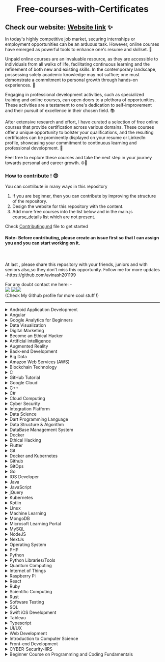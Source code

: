 <h1 align="center"> Free-courses-with-Certificates</h1>

## Check our website: [Website link](https://free-courses-with-certificates.netlify.app/) ✨

In today's highly competitive job market, securing internships or employment opportunities can be an arduous task. However, online courses have emerged as powerful tools to enhance one's resume and skillset. 🌟

Unpaid online courses are an invaluable resource, as they are accessible to individuals from all walks of life, facilitating continuous learning and the refinement of both new and existing skills. In the contemporary landscape, possessing solely academic knowledge may not suffice; one must demonstrate a commitment to personal growth through hands-on experiences. 🚀

Engaging in professional development activities, such as specialized training and online courses, can open doors to a plethora of opportunities. These activities are a testament to one's dedication to self-improvement and their pursuit of excellence in their chosen field. 📚

After extensive research and effort, I have curated a selection of free online courses that provide certification across various domains. These courses offer a unique opportunity to bolster your qualifications, and the resulting certificates can be prominently displayed on your resume or LinkedIn profile, showcasing your commitment to continuous learning and professional development. 📜

Feel free to explore these courses and take the next step in your journey towards personal and career growth. 🌐💼
### How to contribute ! 😎<br>

You can contribute in many ways in this repository

1. If you are beginner, then you can contribute by improving the structure of the repository. <br>
2. Design the website for this repository with the content. <br>
3. Add more free courses into the list below and in the main.js course_details list which are not present. <br>

Check [Contributing.md](https://github.com/avinash201199/Free-courses-with-Certificates/blob/main/CONTRIBUTING.md) file to get started

#### Note- Before contributing, please create an issue first so that I can assign you and you can start working on it.

<br>
<br>
At last , please share this repository with your friends, juniors and with seniors also,so they don't miss this opportunity. Follow me for more updates -https://github.com/avinash201199
<br>

For any doubt contact me here: - <br>
[<img src="https://img.icons8.com/color/50/000000/instagram-new--v2.png"/>](https://www.instagram.com/lets__code/) [<img src="https://img.icons8.com/color/48/000000/github--v3.png"/>](https://github.com/avinash201199)[<img src="https://img.icons8.com/color/48/000000/linkedin.png"/>](https://www.linkedin.com/in/avinash-singh-071b79175/)
<br>(Check My Github profile for more cool stuff !)<br>

<hr>

<details>
<summary>Android Application Development</summary>
<br>
Great Learning - Android Application Development<br>
Website-https://www.greatlearning.in/academy/learn-for-free/courses/android-application-development<br>
<br>
Udemy- Become an Android Developer from Scratch<br>
Website- https://www.udemy.com/course/become-an-android-developer-from-scratch/ <br>
<br>
Udemy- Android in 90 Minutes<br>
Website- https://www.udemy.com/course/android-in-90-minutes/ <br>
<br>
Educba-Free Android App Development Course With Certification <br>
Website- https://www.educba.com/software-development/courses/free-android-app-development-course/ <br>
<br>
Fundação Bradesco- Developing Mobile Applications with Android Studio <br>
Website- https://www.ev.org.br/cursos/desenvolvendo-aplicacoes-mobile-com-android-studio <br>
<br>
</details>

<details>
<summary>Angular</summary>
<br>
Sololearn - Angular + NestJS<br>
Website-https://www.sololearn.com/learning/1092<br>
<br>
 
<br>
Udemy - Angular for Beginners Course<br>
Website-https://www.udemy.com/course/angular-for-beginners-course/<br>
<br>

<br>
Great Learning - Angular7 for beginners<br>
Website-https://www.mygreatlearning.com/academy/learn-for-free/courses/angular7-for-beginners<br>
<br>
 
<br>
Great Learning - AWS for beginners<br>
Website-https://www.edureka.co/free-course/learn-aws-basics-online<br>
<br>
</details>

</details>
<details>
 <summary>Google Analytics for Beginners</summary> 
 <br>
 Google - Google Analytics for Beginners
 Website - https://analytics.google.com/analytics/academy/course/6
 Description - Google Analytics for Beginners shows new users how to create an account, implement tracking code, and set up data filters.
</details>
<details>
<summary> Data Visualization</summary>
<br>
Coursera - Data Visualization using Tableau <br>
Website-https://www.mygreatlearning.com/academy/learn-for-free/courses/data-visualization-using-tableau?career_path_id=2<br>
<br>
Kaggle - Data Visualization<br>
Website - https://www.kaggle.com/learn/data-visualization<br>
<br>
<br>
Microsoft Power BI Para Data Science 2.0<br>
Website - https://www.datascienceacademy.com.br/course/microsoft-power-bi-para-data-science<br>
<br>
Data Visualization with D3<br>
Website - https://www.freecodecamp.org/learn/data-visualization/<br>
<br>
</details>
<details>
<summary> Digital Marketing</summary>
<br>The Fundamentals of Digital Marketing<br>
Website-https://learndigital.withgoogle.com/digitalgarage/course/digital-marketing<br>
<br>
Master the basics of digital marketing with our free course accredited by Interactive Advertising Bureau Europe and The Open University. There are 26 modules to explore, all created by Google trainers, packed full of practical exercises and real-world examples to help you turn knowledge into action.
<br>
<br>
Great Learning Academy- Introduction to Digital Marketing<br>
Website-https://www.mygreatlearning.com/academy/learn-for-free/courses/introduction-to-digital-marketing<br>
<br>
<br>
 Hubspot Academy - Get certified in Digital Marketing<br>
 Website- https://academy.hubspot.com/courses/digital-marketing <br>
 <br>
 <br>
 Great Learning Academy - How to start Blogging?<br>
 Website- https://www.mygreatlearning.com/academy/learn-for-free/courses/how-to-start-blogging <br>
 <br>
</details>
<details>
<summary> Become an Ethical Hacker</summary>
<br>
Great Learning- Become an Ethical Hacker <br>
Website-https://www.mygreatlearning.com/academy/learn-for-free/courses/become-an-ethical-hacker<br>
<br>
</details>

<details>
<summary>Artificial intelligence</summary>
<br>
GREAT LEARNING ACADEMY- Introduction to Deep Learning<br>
Website-https://www.greatlearning.in/academy/learn-for-free/courses/introduction-to-deep-learning<br>
<br>
GREAT LEARNING ACADEMY- Computer Vision Essentials<br>
Website- https://www.greatlearning.in/academy/learn-for-free/courses/computer-vision-essentials<br>
<br>
GREAT LEARNING ACADEMY- Introduction to Tensorflow and Keras<br>
Website- https://www.greatlearning.in/academy/learn-for-free/courses/introduction-to-tensorflow-and-keras<br>
<br>
GREAT LEARNING ACADEMY- How to Build your own Chatbot using Python?<br>
Website- https://www.greatlearning.in/academy/learn-for-free/courses/how-to-build-your-own-chatbot-using-python<br>
<br>
GREAT LEARNING ACADEMY- OpenCV Tutorial<br>
Website- https://www.greatlearning.in/academy/learn-for-free/courses/face-detection-with-opencv-in-python<br>
<br>
GREAT LEARNING ACADEMY- TensorFlow Python<br>
Website- https://www.greatlearning.in/academy/learn-for-free/courses/tensorflow-python<br>
 <br>
Future Learn-Digital Skills: Artificial Intelligence<br>
 Website- https://www.futurelearn.com/courses/artificial-intelligence<br>
 <br>
UDEMY: Introduction to Artificial Intelligence in Software Testing<br>
 Website- https://www.udemy.com/course/introduction-to-artificial-intelligence-in-software-testing<br>
 <br>
Python Core<br>
Website-https://www.sololearn.com/learning/1073 <br>

<br>
</details>

<details>
<summary>Augmented Reality</summary>
<br>
Coursera - Introduction to Augmented Reality and ARCore<br>
Website-https://www.coursera.org/learn/ar<br>
<br>
</details>

<details>
<summary>Back-end Development</summary>
<br>
FreeCodeCamp - Back End Development and APIs<br>
Website-https://www.freecodecamp.org/learn/back-end-development-and-apis<br>
<br>
Udacity - Intro to Backend<br>
Website-https://www.udacity.com/course/intro-to-backend--ud171
<br>
</details>

<details>
<summary>Big Data</summary>
<br>
GREAT LEARNING ACADEMY- Introduction to Big Data and Hadoop<br>
Website- https://www.greatlearning.in/academy/learn-for-free/courses/introduction-to-big-data-and-hadoop<br>
<br>
GREAT LEARNING ACADEMY- Introduction to Apache Hive<br>
Website- https://www.greatlearning.in/academy/learn-for-free/courses/introduction-to-apache-hive<br>
<br>
GREAT LEARNING ACADEMY- Spark Basics<br>
Website- https://www.greatlearning.in/academy/learn-for-free/courses/spark-basics<br>
<br>
 FUTURE LEARN- Big Data Analytics: Opportunities, Challenges, and the Future<br>
 Website-https://www.futurelearn.com/courses/applied-big-data-analytics
<br>
<br>
UDEMY: Essential Non Technical Skills of Effective Data Scientists<br>
 Website- https://www.udemy.com/share/104fI23@HXPESfaal6TkxBGwZVO4s8bsVUcn2pCEvhFwpop5i0kIQeGdP4BlxQn6kiJdDGm_6w==/<br>
 <br>
</details>

<details>
<summary>Amazon Web Services (AWS)</summary>
<br>
Official Website<br>
Website-https://explore.skillbuilder.aws/learn<br>
<br>
Great Learning-AWS for Beginners<br>
Website : https://www.mygreatlearning.com/academy/learn-for-free/courses/aws-for-beginners1
</details>

<details>
<summary>Blockchain Technology</summary>
<br>
COURSERA - Blockchain Basics<br>
Website : https://www.coursera.org/learn/blockchain-basics?ranMID=40328&ranEAID=JVFxdTr9V80&ranSiteID=JVFxdTr9V80-DVWDPTM3td0_wUL_LQyS5Q&siteID=JVFxdTr9V80-DVWDPTM3td0_wUL_LQyS5Q&utm_content=10&utm_medium=partners&utm_source=linkshare&utm_campaign=JVFxdTr9V80<br>
<br>
COGNITIVE CLASS - Blockchain Essentials<br>
Website : https://cognitiveclass.ai/courses/blockchain-course<br>
<br>
GREAT LEARNING ACADEMY - Blockchain Basics<br>
Website : https://www.greatlearning.in/academy/learn-for-free/courses/blockchain-basics<br>
<br>
DIGITALDEFYND - This page contains 10 best Blockchain free certification courses<br>
Website : https://digitaldefynd.com/best-blockchain-courses-training-and-certifications-online/#1_Blockchain_Certification_by_INSEAD_Courser<br>
<br>
UDEMY - Free Blockchain Courses and Tutorials<br>
Website : https://www.udemy.com/topic/blockchain/free/<br>
CryptoZombies - Build DApps By Building Simple Games<br>
Website : https://cryptozombies.io/ <br>
 <br>
LEARNWEB3.IO - Become a Web3 Developer <br>
Website : https://learnweb3.io/dashboard <br>
<br>
Bitdegree - Learn Solidity with Space Doggo <br>
Website : https://www.bitdegree.org/course/learn-solidity-space-doggos <br>
<br>
Cadena - Become a Blockchain Developer <br>
Website : https://cadena.dev/ <br>
<br>
KBA E-Learning Platform - Blockchain Training <br>
Website : https://elearning.kba.ai/ <br>
<br>
metaschool - Learn web3 development with other developers <br>
Website : https://metaschool.so/ <br>
<br>
Alchemy University - Ethereum Developer Bootcamp <br>
Website : https://www.alchemy.com/university/courses/ethereum <br>
</details>

<details>
<summary>C</summary>
<br>
Sololearn - C<br>
Website-https://www.sololearn.com/learning/1089<br>
<br>
GREAT LEARNING ACADEMY- C for Beginners<br>
Website-https://www.greatlearning.in/academy/learn-for-free/courses/c-for-beginners1<br>
<br>
<br>
Introduction To The C Language<br>
Website-https://www.udemy.com/course/introduction-to-the-c-language/<br>
<br>
</details>

<details>
<summary>GitHub Tutorial</summary>
<br>GitHub Tutorial for Beginners <br>
Website-https://skills.github.com/<br>
<br>
GREAT LEARNING ACADEMY- GitHub Tutorial for Beginners<br>
Website-https://www.greatlearning.in/academy/learn-for-free/courses/c-for-beginners1<br>
<br>
</details>

<details>
<summary> Google Cloud </summary>
<br> 30 Days of Google Cloud <br>
Website - https://events.withgoogle.com/30daysofgooglecloud/#content <br>
<br> Google Cloud Platform for Beginners<br>
Website-https://www.mygreatlearning.com/academy/learn-for-free/courses/google-cloud-platform-for-beginners1 <br>
<br> Google Cloud Pro (in Italian)<br>
Website - https://extra.codemotion.com/google-cloud-pro-corsi/ <br>
<br>
</details>

<details>
<summary>C++</summary>
<br>
Sololearn- C++<br>
Website- https://www.sololearn.com/learning/1051<br>
<br>
Udacity- C++<br>
Website- https://www.udacity.com/course/c-for-programmers--ud210 <br>
<br>
Great Learning - Introduction to C++<br>
Website - https://www.mygreatlearning.com/academy/learn-for-free/courses/introduction-to-c
<br>

 <br>
Introduction to C++ course<br>
Website - https://www.simplilearn.com/free-course-to-learn-cpp-basics-skillup
<br>

</details>

<details>
<summary>C#</summary>
<br>
Sololearn- C#<br>
Website- https://www.sololearn.com/learning/1080<br>
<br>
W3schools- C#<br>
Website- https://www.w3schools.com/cs/cs_exam.php<br>
<br>
Udemy - C#<br>
Website- https://www.udemy.com/course/basics-of-object-oriented-programming-with-csharp/<br>
<br>
Desenvolvedor IO- Iniciando com ASP.NET Core<br>
Website- https://desenvolvedor.io/curso-online-iniciando-com-asp-net-core<br>
<br>
Foundational C# with Microsoft<br>
Website - https://www.freecodecamp.org/learn/foundational-c-sharp-with-microsoft/<br>
<br>
</details>

<details>
<summary>Cloud Computing</summary>
<br>
Congnitive.ai- Introduction to Cloud<br>
Website-https://cognitiveclass.ai/courses/introduction-to-cloud<br>
<br>

GREAT LEARNING ACADEMY- Cloud Foundations<br>
Website- https://www.greatlearning.in/academy/learn-for-free/courses/cloud-foundations<br>
<br>
GREAT LEARNING ACADEMY- Cloud Foundations - Advanced<br>
Website- https://www.greatlearning.in/academy/learn-for-free/courses/cloud-foundations-advanced<br>
<br>
GREAT LEARNING ACADEMY- AWS For Beginners<br>
Website- https://www.greatlearning.in/academy/learn-for-free/courses/aws-for-beginners1<br>
<br>
GREAT LEARNING ACADEMY- Microsoft Azure Essentials<br>
Website-https://www.greatlearning.in/academy/learn-for-free/courses/microsoft-azure-essentials<br>
<br>
GREAT LEARNING ACADEMY- Google Cloud Platform for Beginners<br>
Website- https://www.greatlearning.in/academy/learn-for-free/courses/google-cloud-platform-for-beginners1<br>
<br>
GREAT LEARNING ACADEMY- Cloud Computing Architecture<br>
Website-https://www.greatlearning.in/academy/learn-for-free/courses/cloud-computing-architecture<br>
<br>
Careers360- Cloud Computing<br>
Website-https://www.careers360.com/university/indian-institute-of-technology-kharagpur/cloud-computing-certification-course<br>
<br>
<br>
Google Cloud training by qwiklabs and google<br>
Website-https://cloud.google.com/certification<br>
<br>
GeeksforGeeks - Cloud Bootcamp - Sponsored by Google for Developers<br>
Website - https://www.geeksforgeeks.org/courses/google-cloud-tech-program<br>
<br>
<br>
IBM - Cloud Application Developer Capstone<br>
Website - https://www.edx.org/learn/computer-programming/ibm-cloud-application-developer-capstone<br>
<br>

</details>

<details>
<summary>Cyber Security</summary>
<br>
GREAT LEARNING ACADEMY- Introduction to Cyber Security<br>
Website- https://www.greatlearning.in/academy/learn-for-free/courses/introduction-to-cyber-security<br>
<br>
GREAT LEARNING ACADEMY- Introduction to Ethical Hacking<br>
Website- https://www.greatlearning.in/academy/learn-for-free/courses/introduction-to-ethical-hacking<br>
<br>
GREAT LEARNING ACADEMY- Advanced Cyber Security - Threats and Governance<br>
Website- https://www.greatlearning.in/academy/learn-for-free/courses/advanced-cyber-security-threats-and-governance<br>
<br>
GREAT LEARNING ACADEMY- Ethical Hacking - Mobile Platforms and Network Architecture<br>
Website- https://www.greatlearning.in/academy/learn-for-free/courses/ethical-hacking-mobile-platforms-and-network-architecture<br>
<br>
Information Security<br>
Website-https://www.freecodecamp.org/learn/information-security/<br>
<br>
Advanced Penetration Testing<br>
Website- https://www.cybrary.it/course/advanced-penetration-testing/<br>
<br>
Linux Foundation- Getting Started with Self-Sovereign Identity<br>
Website- https://training.linuxfoundation.org/training/getting-started-with-self-sovereign-identity-lfs178x/<br>
<br>

</details>

<details>
<summary> Integration Platform </summary>
<br>
Celigo-(iPaas)
Official Learning Website - https://www.celigo.com/university/
<br>
</details>

<details>
<summary>Data Science</summary>
<br>
Sololearn- Data Science <br>
Website-https://www.sololearn.com/learning/1093<br>
<br>
Analytic Vidhya- Introduction to Python(Data Science) <br>
Website-https://courses.analyticsvidhya.com/pages/all-free-courses/<br>
<br>
cognitiveclass.ai- Introduction to Data Science<br>
Website-https://cognitiveclass.ai/courses/data-science-101<br>
<br>
cognitiveclass.ai- Data Science Methodology<br>
Website-https://cognitiveclass.ai/courses/data-science-methodology-2<br>
<br>
cognitiveclass.ai- Data Science Tools<br>
Website-https://cognitiveclass.ai/courses/data-science-hands-open-source-tools-2<br>
<br>
GREAT LEARNING ACADEMY- Data Science Foundations<br>
Website-https://www.greatlearning.in/academy/learn-for-free/courses/data-science-foundations<br>
<br>
GREAT LEARNING ACADEMY- Basics of Exploratory Data Analysis<br>
Website-https://olympus.greatlearning.in/courses/13687<br>
<br>
GREAT LEARNING ACADEMY- Probability for Data Science<br>
Website-https://www.greatlearning.in/academy/learn-for-free/courses/probability-for-data-science<br>
<br>
GREAT LEARNING ACADEMY- Statistical Methods for Decision Making<br>
Website-https://www.greatlearning.in/academy/learn-for-free/courses/statistical-methods-for-decision-making<br>
<br>
GREAT LEARNING ACADEMY- Predictive Modeling and Analytics - Regression<br>
Website-https://www.greatlearning.in/academy/learn-for-free/courses/predictive-modeling-and-analytics-regression<br>
<br>
GREAT LEARNING ACADEMY- Data Visualization using Tableau<br>
Website-https://www.greatlearning.in/academy/learn-for-free/courses/data-visualization-using-tableau<br>
<br>
GREAT LEARNING ACADEMY- Data Visualization With Power BI<br>
Website-https://www.greatlearning.in/academy/learn-for-free/courses/data-visualization-with-power-bi<br>
<br>
GREAT LEARNING ACADEMY- COVID-19 Outbreak Prediction<br>
Website-https://www.greatlearning.in/academy/learn-for-free/courses/covid-19-outbreak-prediction<br>
<br>
GREAT LEARNING ACADEMY- Data Mining<br>
Website-https://www.greatlearning.in/academy/learn-for-free/courses/data-mining1<br>
<br>
GREAT LEARNING ACADEMY- Kaggle Competition<br>
Website-https://www.greatlearning.in/academy/learn-for-free/courses/kaggle-competition-for-beginners1<br>
<br>
GREAT LEARNING ACADEMY- Credit Card Fraud Detection<br>
Website-https://www.greatlearning.in/academy/learn-for-free/courses/credit-card-fraud-detection<br>
<br>
DATACAMP- Class Central <br>
Website-https://www.classcentral.com/course/datacamp-intro-to-python-for-data-science-7631<br>
<br>
Check more courses related to Data Science on Great Learning Academy<br>
Website-https://www.greatlearning.in/academy#our-courses
<br>
<br>
 JOVIAN's courses on Data Science and Machine Learning <br>
  Website-https://www.jovian.ai/
  <br>
<br>
 Geospatial Analysis by Kaggle <br>
  Website-https://www.kaggle.com/learn/geospatial-analysis
  <br>
 <br>
 Build a Face Recognition Application using Python<br>
 Website-https://www.guvi.in/courses-video/?course=aiforindiaenglishhandson
 <br>
</details>

<details>
<summary>Dart Programming Language </summary>
<br>
App Development using Dart Programming Language
Website-=
 https://alison.com/course/app-development-using-dart-programming-language?utm_source=google&utm_medium=cpc&utm_campaign=PPC_Tier-4_First-Click_Courses-_Broad_&utm_adgroup=Course-4407_App-Development-using-Dart-Programming-Language&gclid=CjwKCAjwp9qZBhBkEiwAsYFsb7WyApkstaAnVh6ENUignPoaq_xXThsE8DCwttQXfGw5tp_tbOXOrxoCADQQAvD_BwE<br>
<br>
<br>
</details>
<details>
<summary>Data Structure & Algorithm</summary>
<br>
Jovian- Data Structure & Algorithms in Python<br>
Website-https://jovian.ai/learn/data-structures-and-algorithms-in-python<br>
<br>
GREAT LEARNING ACADEMY- Data Structure & Algorithms in Java for Intermediate Level<br>
Website-https://www.greatlearning.in/academy/learn-for-free/courses/master-data-structure-algorithms-in-java<br>
<br>
LEARNBAY- Data Structures and Algorithms for Tech<br>
Website-https://course.learnbay.co/dsa<br>
<br>
Tech Dev Guide by Google - Data Structures and Algorithms in four language (Java,C++,Python and Javascript)<br>
https://techdevguide.withgoogle.com/paths/data-structures-and-algorithms<br>
<br>
upGrad- Data Structures and Algorithms for Interview Preparation<br>
Website-https://www.upgrad.com/us/free-courses/<br>
<br>
 Geeks for Geeks- Data Structures and Algorithms - Self Paced<br>
 Website- https://practice.geeksforgeeks.org/courses/dsa-self-paced<br>
<br>
 Intro to Data Structures and Algorithms (in Python) by Google<br>
 Website- https://www.udacity.com/course/data-structures-and-algorithms-in-python--ud513<br>
<br>
 JavaScript Algorithms and Data Structures by freeCodeCamp <br>
 Website- https://www.classcentral.com/course/freecodecamp-javascript-algorithms-and-data-struc-34060<br>
<br>
 Become-job-ready-in-coding:-Basics-of-Data-Structures-and-Algorithms <br>
 Website- https://lms.simplilearn.com/courses/6201/-Become-job-ready-in-coding:-Basics-of-Data-Structures-and-Algorithms/syllabus<br>
<br>
</details>

<details>
<summary>DataBase Management System</summary>
<br> 
GREAT LEARNING ACADEMY - Learn database management system from basics, taught hands-on by experts. Learn key concepts in relational database management system in details along with example.
<br> Website - https://www.mygreatlearning.com/academy/learn-for-free/courses/database-management-system<br>
<br>
<br> 
Database and SQL
<br> Website - https://infyspringboard.onwingspan.com/web/en/app/toc/lex_auth_013742013179420672150_shared/overview<br>
<br>

 
</details>

<details>
<summary>Docker</summary>
<br>
GREAT LEARNING ACADEMY- Docker Projects<br>
Website-https://www.greatlearning.in/academy/learn-for-free/courses/docker-projects<br>
<br>
GREAT LEARNING ACADEMY- Docker Best Practices<br>
Website-https://www.greatlearning.in/academy/learn-for-free/courses/docker-best-practices<br>
<br>
<br>
Devops with Docker - Containers for Beginners <br>
Website - https://devopswithdocker.com <br>
<br>
<br>
Docker Essentials: A Developer Introduction <br>
Website - https://cognitiveclass.ai/courses/docker-essentials <br>
<br>
</details>

<details>
<summary>Ethical Hacking</summary>
<br>
Great Learning Academy- Introduction to Ethical Hacking<br>
Website - https://www.mygreatlearning.com/academy/learn-for-free/courses/introduction-to-ethical-hacking<br>
<br>
Alison - Diploma in Ethical Hacking<br>
Website-https://alison.com/course/diploma-in-ethical-hacking<br>
<br>
Class Central - Ethical Hacking Course Certification<br>
Website-https://www.classcentral.com/classroom/cybrary-ethical-hacking-course-certification-80344<br>
<br>
</details>

<details>
<summary>Flutter</summary>
<br>
Introduction to Flutter<br>
Website-https://www.simplilearn.com/free-flutter-foundation-course-skillup<br>
<br>
<br>
Flutter - A Beginners Course<br>
Website-https://infyspringboard.onwingspan.com/web/en/app/toc/lex_auth_0130944127399116801912_shared/overview<br>
<br>
</details>

<details>
<summary>Git</summary>
<br>
Progate- Git<br>
Website- https://progate.com/courses/git<br>
<br>
 <br>
 Great Learning- Git Tutorial
 Website-https://www.mygreatlearning.com/academy/learn-for-free/courses/git-tutorial
<br>
</details>

<details>
<summary>Docker and Kubernetes</summary>
<br>
Freecodecamp - Docker and Kubernetes<br>
Website - https://www.freecodecamp.org/news/learn-docker-and-kubernetes-hands-on-course/<br>
<br>
Great learning - Introduction to Kubernetes<br>
Website - https://www.mygreatlearning.com/academy/learn-for-free/courses/introduction-to-kubernetes1<br>
<br>
Great learning - Docker for Intermediate Level<br>
Website - https://www.mygreatlearning.com/academy/learn-for-free/courses/docker-for-intermediate-level <br>
Getting Started with Kubernetes <br>
Website - https://kube.academy/courses/getting-started
<br>
</details>

<details>
<summary>Github</summary>
<br>
GREAT LEARNING ACADEMY- GitHub Tutorial for Beginners<br>
Website-https://www.greatlearning.in/academy/learn-for-free/courses/github-tutorial-for-beginners<br>
<br>
</details>

<details>
<summary>GitOps</summary>
<br>
Linux Foundation- Introduction to GitOps<br>
Website-https:https://training.linuxfoundation.org/training/introduction-to-gitops-lfs169/<br>
<br>
</details>

<details>
<summary>Go</summary>
<br>
Sololearn - Go<br>
Website-https://www.sololearn.com/learning/1164<br>
 <br>
GO Programming Language<br>
Website-https://www.mygreatlearning.com/academy/learn-for-free/courses/go-programming-language<br>
 <br>
<br>
GO <br>
Website-https://exercism.org/tracks/go<br>
 <br>
</details>

<details>
<summary>IOS Developer</summary>
<br> 
Udemy - A step-by-step iOS development tutorial for aspiring developers with no coding experience.
 
- This is a course designed for beginners who have never coded in Objective-C or build an iOS app.
- A stepwise guide to building an iPhone or iPad app for Beginners.
- For access: <br> Website - https://www.udemy.com/course/the-art-of-real-ios-programming/<br>
<br>
</details>

<details>
<summary>Java</summary>
<br>
Sololearn - Java<br>
Website- https://www.sololearn.com/learning/1068<br>
<br>
Linkedin-Learning Java<br>
Website-https://www.linkedin.com/learning/learning-java-4/<br>
<br>
GeeksforGeeks- Fork Java<br>
https://practice.geeksforgeeks.org/courses/fork-java<br>
<br>
GREAT LEARNING ACADEMY- Java Programming<br>
Website-https://www.greatlearning.in/academy/learn-for-free/courses/hashing-in-java<br>
<br>
GREAT LEARNING ACADEMY- Hashing in Java<br>
Website-https://www.greatlearning.in/academy/learn-for-free/courses/java-programming<br>
<br>
upGrad- Core Java Basics<br>
Website-https://learn.upgrad.com/course/1373<br>
<br>
Infosys SpringBoard- Java Programming<br>
Website-https://infyspringboard.onwingspan.com/web/en/login?ref=%2Fapp%2Ftoc%2Flex_29959473947367270000_shared%2Foverview<br>
<br>
Progate- Java<br>
Website- https://progate.com/courses/java<br>
<br>
</details>

<details>
<summary>JavaScript</summary>
<br>
Sololearn- JavaScript<br>
Website- https://www.sololearn.com/learning/1024<br>
<br>
Java Script course by free code camp dot org<br>
Website : https://www.freecodecamp.org/learn/javascript-algorithms-and-data-structures/<br>
  <br>
Great Learning - JavaScript
Website : https://www.mygreatlearning.com/academy/learn-for-free/courses/javascript-in-hindi <br>
<br>
</details>

<details>
<summary>jQuery</summary>
<br>
Sololearn- jQuery<br>
Website- https://www.sololearn.com/learning/1082<br>
<br>
Progate- jQuery<br>
Website- https://progate.com/courses/jquery<br>
<br>
</details>

<details>
<summary>Kubernetes</summary>
<br>
Udacity- Scalable Microservices with Kubernetes <br>
Website- https://www.udacity.com/course/scalable-microservices-with-kubernetes--ud615<br>
<br>
</details>

<details>
<summary>Kotlin</summary>
<br>
Sololearn - Kotlin<br>
Website-https://www.sololearn.com/learning/1160<br>
<br>
Udacity- Kotlin Bootcamp For Programmers <br>
Website-https://www.udacity.com/course/kotlin-bootcamp-for-programmers--ud9011 <br>
<br>
</details>

<details>
<summary>Linux</summary>
<br>
Geek University - Free Linux course<br>
Website- https://geek-university.com/course/free-linux-course/<br>
<br>
GREAT LEARNING ACADEMY- Linux Tutorial<br>
Website-https://www.greatlearning.in/academy/learn-for-free/courses/linux-tutorial<br>
<br>
</details>

<details>
<summary>Machine Learning</summary>
<br>
Kaggle - Intro to Machine Learning<br>
Website-https://www.kaggle.com/learn/intro-to-machine-learning<br>
<br>
Google Developer Club -Machine Learning Crash Course<br>
Website-https://www.sololearn.com/learning/1094<br>
<br>
Sololearn - Machine Learning<br>
Website-https://developers.google.com/machine-learning/crash-course<br>
<br>
GREAT LEARNING ACADEMY- Basics of Machine Learning<br>
Website-https://www.greatlearning.in/academy/learn-for-free/courses/basics-of-machine-learning-1<br>
<br>
GREAT LEARNING ACADEMY- Supervised Machine Learning with Logistic Regression and Naïve Bayes<br>
Website-https://www.greatlearning.in/academy/learn-for-free/courses/supervised-machine-learning-with-logistic-regression-and-naive-bayes<br>
<br>
GREAT LEARNING ACADEMY- Supervised Machine Learning with Tree Based Models<br>
Website-https://www.greatlearning.in/academy/learn-for-free/courses/supervised-machine-learning-with-tree-based-models <br>
<br>
GREAT LEARNING ACADEMY- Unsupervised Machine Learning with K-means<br>
Website-https://www.greatlearning.in/academy/learn-for-free/courses/unsupervised-machine-learning-with-k-means <br>
<br>
GREAT LEARNING ACADEMY- Statistics for Machine Learning<br>
Website- https://www.greatlearning.in/academy/learn-for-free/courses/statistics-for-machine-learning <br>
<br>
ML with python by free code camp dot org
<br>
website : https://www.freecodecamp.org/learn/machine-learning-with-python/
<br>
DataTalksClub: ML Zoomcamp<br>
Website- https://airtable.com/shryxwLd0COOEaqXo<br>
<br>
KAGGLE- Introduction to machine learning plus other machine learning courses<br>
Website- https://www.kaggle.com/learn/intro-to-machine-learning<br>
<br>
Google Developers - Machine Learning Crash Course
website-https://developers.google.com/machine-learning/crash-course 
<br>
Cognitive.ai - Machine Learning with Python
website- https://cognitiveclass.ai/courses/machine-learning-with-python
</details>

<details>
<summary>MongoDB</summary>
<br>
GREAT LEARNING ACADEMY- Mongodb Tutorial<br>
Website-https://www.greatlearning.in/academy/learn-for-free/courses/mongodb-tutorial<br>
<br>
<br>
MongoDB University<br>
Website-https://university.mongodb.com/<br>
<br>
</details>

<details>
<summary>Microsoft Learning Portal</summary>
<br>
MICROSOFT LEARNING<br>
Website-https://learn.microsoft.com/en-us/training/<br>
<br>
</details>

<details>
<summary>MySQL</summary>
<br>
Geek University- MySQL course<br>
Website- https://geek-university.com/course/mysql-course/<br>
<br>
</details>

<details>
<summary>NodeJS</summary>
<br>
SIMPLILEARN - Getting started with NodeJS<br>
Website : https://www.simplilearn.com/learn-nodejs-basics-free-course-skillup<br>
<br>
UpGRAD - Node JS Free Online Course with Certification<br>
Website : https://www.upgrad.com/blog/node-js-free-online-course/<br>
<br>
DIGITALDEFYND - 8 Best NodeJs Certification & Courses<br>
Website : https://digitaldefynd.com/best-nodejs-courses-class-certification-online/<br>
<br>
Progate- Node.js<br>
Website- https://progate.com/courses/nodejs<br>
<br>
</details>

<details>
<summary>NextJs</summary>
<br>
Udemy<br>
Website- https://www.udemy.com/course/next-js-react-hooks/?ranMID=39197&ranEAID=0F1O0otUXQc&ranSiteID=0F1O0otUXQc-UipnOymbIoN6ty0eHde58Q&LSNPUBID=0F1O0otUXQc&utm_source=aff-campaign&utm_medium=udemyads<br>
<br>
</details>

<details>
<summary>Operating System</summary>
<br> 
GREAT LEARNING ACADEMY - Learn Scheduling Algorithm, Process Management, Deadlocks, Memory management and Secondary Memory Management. <br>
Website-https://www.mygreatlearning.com/academy/learn-for-free/courses/crash-course-on-operating-system<br>
<br>
</details>

<details>
<summary>PHP</summary>
<br>
Sololearn - PHP<br>
Website-https://www.sololearn.com/learning/1059<br>
<br>
Codecademy - Learn PHP<br>
Website-https://www.codecademy.com/learn/learn-php <br>
<br>
Simplilearn - Introduction to PHP Basics<br>
Website-https://www.simplilearn.com/learn-php-basics-free-course-skillup <br>
<br>
<br>
Great Learning - PHP<br>
Website-https://www.mygreatlearning.com/academy/learn-for-free/courses/php <br>
<br>
 
</details>

<details>
<summary>Python</summary>
<br>
Sololearn - Python for Beginners<br>
website- https://www.sololearn.com/learning/1172<br>
<br>
Sololearn - Intermediate Python<br>
website-https://www.sololearn.com/learning/1158<br>
<br>
Sololearn - Python Core<br>
website- https://www.sololearn.com/learning/1073<br>
<br>
Sololearn - Python for Data Science<br>
website- https://www.sololearn.com/learning/1161<br>
<br>
Sololearn - Python Data Structures<br>
website- https://www.sololearn.com/learning/1159<br>
<br>
GeeksforGeeks - Getting Started with Python<br>
website- https://practice.geeksforgeeks.org/courses/start-with-python-kids<br>
<br>
GeeksforGeeks - Fork Python<br>
website- https://practice.geeksforgeeks.org/courses/fork-python<br>
<br>
Udemy - Introduction To Python Programming<br>
website- https://www.udemy.com/course/pythonforbeginnersintro<br>
<br>
Newton School-The complete python course for beginners <br>
Website https://my.newtonschool.co/<br>
<br>
Cognitive.ai- Python for Data Science<br>
Website-https://cognitiveclass.ai/courses/python-for-data-science<br>
<br>
Udemy- Python OOP : Object Oriented Programming in Python<br>
Website-https://www.udemy.com/course/object-oriented-python-programming<br>
<br>
Great Learning - Python Fundamentals for Beginners <br>
Website - https://www.mygreatlearning.com/academy/learn-for-free/courses/python-fundamentals-for-beginners
<br>
<br>
Skills for All - Fundamentos de Python 1 <br>
Website - https://skillsforall.com/course/python-essentials-1?userLang=es-XL
<br>
<br>
Skills for All - Python Essentials 2<br>
Website - https://skillsforall.com/course/python-essentials-2?userLang=en-US
<br>
<br>
edX - CS50's Introduction to Programming with Python <br>
Website -https://www.edx.org/
<br>
<br>
Simplilearn - Introduction to Programming with Python 3x <br>
Website - https://www.simplilearn.com/free-python-programming-course-skillup<br>
<br>

Kaggle - Intro to Python <br>
Website - https://www.kaggle.com/learn/python <br>
<br>
GUVI - Python <br>
Website - https://www.guvi.in/courses-video/?course=pythonEng <br>
<br>
Great Learning - Python Projects for Beginners <br>
Website - https://www.mygreatlearning.com/academy/learn-for-free/courses/python-projects-for-beginners
<br>
<br>
Harvard CS50 - Introduction to programming with Python <br>
Website - https://cs50.harvard.edu/python/2022/certificate/
<br>

</details>

<details>
<summary>Python Libraries/Tools</summary>
<br>
GREAT LEARNING ACADEMY- Basics of EDA with Python<br>
Website-https://www.greatlearning.in/academy/learn-for-free/courses/basics-of-eda-with-python<br>
<br>
GREAT LEARNING ACADEMY- NumPy Tutorial<br>
Website-https://www.greatlearning.in/academy/learn-for-free/courses/numpy-tutorial<br>
<br>
GREAT LEARNING ACADEMY- Jupyter Notebook<br>
Website-https://www.greatlearning.in/academy/learn-for-free/courses/jupyter-notebook<br>
<br>
GREAT LEARNING ACADEMY- Python Matplotlib<br>
Website-https://www.greatlearning.in/academy/learn-for-free/courses/python-matplotlib<br>
<br>
GREAT LEARNING ACADEMY- Python Pandas<br>
Website-https://www.greatlearning.in/academy/learn-for-free/courses/python-pandas<br>
<br>
Coursera - Python for Everybody Specialization <br>
Website-https://www.coursera.org/specializations/python?action=enroll<br>
<br>
Coursera - Crash Course on Python<br>
Website - https://www.coursera.org/learn/python-crash-course<br>
<br>
<br>
Udemy - Introduction to Flask<br>
Website - https://www.udemy.com/course/introduction-to-flask/<br>
<br>
</details>

<details>
<summary> Quantum Computing</summary>
<br>
The Linux Foundation - Fundamentals of Quantum Computing<br>
Website-https://training.linuxfoundation.org/training/fundamentals-of-quantum-computing-lfq101/<br>
<br>
</details>

<details>
<summary> Internet of Things </summary>
<br>
My Great Learning - Good way to start with IoT if you are new<br>
Website-https://www.mygreatlearning.com/iot/free-courses/<br>
<br>
</details>

<details>
<summary> Raspberry Pi</summary>
<br>
Geek University - Raspberry Pi free course<br>
Website-https://geek-university.com/course/raspberry-pi-free-course/<br>
<br>
</details>

<details>
<summary>React</summary>
<br>
Sololearn - React + Redux<br>
Website-https://www.sololearn.com/learning/1097<br>
<br>
Free Code Camp offers certifcations for react:
https://www.freecodecamp.org/learn/front-end-development-libraries/#sass
<br>
<br>
Infosys SpringBoard - ReactJS
Website - https://infyspringboard.onwingspan.com/web/en/login?ref=%2Fapp%2Ftoc%2Flex_10648877150323546000_shared%2Foverview
<br>
<br>
React the complete guide including Redux with certificate - Udemy
Website - https://www.udemy.com/course/react-the-complete-guide-incl-redux/
<br>
<br>
React JS Tutorial<br>
Website - https://www.mygreatlearning.com/academy/learn-for-free/courses/react-js-tutorial<br>
<br>
</details>

<details>
<summary>Ruby</summary>
<br>
Sololearn - Ruby<br>
Website-https://www.sololearn.com/learning/1081<br>
<br>
Udemy - Complete Ruby Tutorial for Beginners<br>
Website-https://www.udemy.com/course/ruby-tutorial-for-beginners/<br>
<br>
</details>

<details>
<summary>Scientific Computing</summary>
<br>
FreeCodeCamp - Scientific Computing with Python
<br>
https://www.freecodecamp.org/learn/scientific-computing-with-python<br>
<br>
</details>

<details>
<summary>Rust</summary>
<br>
Educative - Rust
<br>
Learn Rust from Scratch <br>
Website- https://www.educative.io/courses/learn-rust-from-scratch<br>
<br>
</details>

<details>
  <summary>Software Testing</summary>
  <br>
  Udemy - Test Automation using Selenium<br>
  Website-https://www.udemy.com/course/getting-started-with-test-automation-using-selenium/<br>
  <br>
  Selenium and JUnit Certifications from LamdaTest<br>
  Website - https://www.lambdatest.com/certifications/
  <br>
</details>

<details>
<summary>SQL</summary>
<br>
Sololearn - SQL<br>
Website-https://www.sololearn.com/learning/1060<br>
<br>
<br>
Udemy - Advanced Databases and SQL Querying<br>
Website-https://www.udemy.com/course/advanced-tsql-querying-using-sql-2014/<br>
<br>
<br>
cognitiveclass.ai - SQL and Relational Databases 101
<br>
Website- https://courses.cognitiveclass.ai/courses/course-v1:BDU+DB0101EN+v1/course/ <br>
<br>
<br>
Kaggle - Intro to SQL <br>
Website - https://www.kaggle.com/learn/intro-to-sql <br>
<br>
FreecodeCamp - Relational Database <br>
website - https://www.freecodecamp.org/learn/relational-database/<br>
<br>
</details>

<details>
<summary>Swift iOS Development</summary>
<br>
Udemy - Swift iOS Developer<br>
Website-https://www.udemy.com/course/the-complete-ios-10-developer-course/<br>
<br>
<br>
Hacking with Swift - 100 days with SwiftUI<br>
Website-https://www.hackingwithswift.com/100/swiftui/<br>
<br>
<br>
Hacking with Swift - 100 days with Swift<br>
Website-https://www.hackingwithswift.com/100<br>
<br>
<br>
Ray Wenderlich iOS Tutorial<br>
Website-https://www.udemy.com/course/the-complete-ios-10-developer-course/<br>
<br>
<br>
AppCoda Complete iOS Tutorial<br>
Website-http://www.appcoda.com/ios-programming-course/<br>
<br>
</details>

<details>
<summary>Tableau</summary>
<br>
GREAT LEARNING ACADEMY- Data Visualization using Tableau<br>
Website-https://www.greatlearning.in/academy/learn-for-free/courses/data-visualization-using-tableau<br>
<br>
<br>
UDACITY- Data Visualization using Tableau<br>
https://www.udacity.com/course/data-visualization-in-tableau--ud1006
<br>
<br>
COURSERA- Data Visualization and Communication with Tableau<br>
https://www.coursera.org/learn/analytics-tableau
<br>
</details>

<details>
<summary>Typescript</summary>
<br>
Mind Luster TypeScript Course Online For Free tutorial With Certificate<br>
Website-https://www.mindluster.com/certificate/242<br>
<br>
</details>

<details>
<summary>UI/UX</summary>
<br>
GREAT LEARNING ACADEMY- UI/UX<br>
Website-https://www.greatlearning.in/academy/learn-for-free/courses/ui-ux<br>
<br>
Linkedin- Introduction to Graphic Design<br>
Website-https://www.linkedin.com/learning/introduction-to-graphic-design-3/<br>
<br>
Linkedin-A FULL PATHWAY TO BECOME A GRAPHIC DESIGNER<br>
Website-https://opportunity.linkedin.com/skills-for-in-demand-jobs/graphic-designer?trk=li-jobsindemand-graphic-en<br>
 <br>
Future Learn-Digital Skills: User Experience<br>
Website-https://www.futurelearn.com/courses/digital-skills-user-experience<br>
 <br>
UI/UX Design for Beginners<br>
Website-https://www.udemy.com/course/uxui-design-for-beginners/<br>
 <br>
</details>

<details>
<summary>Web Development</summary>
<br>
Sololearn - HTML<br>
Website- https://www.sololearn.com/learning/1014<br>
<br>
Sololearn - CSS<br>
Website- https://www.sololearn.com/learning/1014<br>
<br>
Sololearn - Responsive Web Design<br>
Website- https://www.sololearn.com/learning/1162<br>
<br>
Linkedin- HTML Essential Training<br>
Website-https://www.linkedin.com/learning/html-essential-training-4/what-is-html<br>
<br>
Linkedin- JavaScript Essential Training<br>
Website-https://www.linkedin.com/learning/javascript-essential-training-3/<br>
<br>
Linkedin- Succeeding in Web Development: Full Stack and Front End<br>
Website- https://www.linkedin.com/learning/succeeding-in-web-development-full-stack-and-front-end/<br>
<br>
GREAT LEARNING ACADEMY- HTML Attributes and Tags<br>
Website-https://www.greatlearning.in/academy/learn-for-free/courses/html-attributes-and-tags<br>
<br>
GREAT LEARNING ACADEMY- Front End Development - HTML<br>
Website-https://www.greatlearning.in/academy/learn-for-free/courses/front-end-development-html<br>
<br>
GREAT LEARNING ACADEMY- Front End Development - CSS<br>
Website-https://www.greatlearning.in/academy/learn-for-free/courses/front-end-development-css<br>
<br>
GREAT LEARNING ACADEMY- Introduction to JavaScript<br>
Website-https://www.greatlearning.in/academy/learn-for-free/courses/introduction-to-javascript<br>
<br>
Geek University - Apache HTTP Server course<br>
Website-https://geek-university.com/course/apache-online-course/<br>
<br>
Responsive web design by free code camp
<br>
website : https://www.freecodecamp.org/learn/responsive-web-design/<br>
<br>
Front end developement libraries : React
<br>
website : https://www.freecodecamp.org/learn/front-end-development-libraries/
<br>
<br>
Full Stack Web Development - Newton School<br>
Website- https://my.newtonschool.co/course/sgo3yt59mul2/timeline/<br>
<br>

</details>

<details>
<summary>Introduction to Computer Science</summary>
<br>
<b>CS50's Introduction to Computer Science</b><br>
<br>
<em><b>edX-</b> An introduction to the intellectual enterprises of computer science and the art of programming.<br>
 This is CS50x , Harvard University's introduction to the intellectual enterprises of computer science and the art of programming for majors and non-majors alike, with or without prior programming experience. An entry-level course taught by David J. Malan, CS50x teaches students how to think algorithmically and solve problems efficiently. Topics include abstraction, algorithms, data structures, encapsulation, resource management, security, software engineering, and web development. Languages include C, Python, SQL, and JavaScript plus CSS and HTML. Problem sets inspired by real-world domains of biology, cryptography, finance, forensics, and gaming. The on-campus version of CS50x , CS50, is Harvard's largest course.

Students who earn a satisfactory score on 9 problem sets (i.e., programming assignments) and a final project are eligible for a certificate. This is a self-paced course–you may take CS50x on your own schedule.

If you have any questions or concerns, please contact harvardx@harvard.edu and/or report your experience through the edX contact form.
</em>
<br><br>
Website- https://www.edx.org/course/introduction-computer-science-harvardx-cs50x (Paid Certificate)<br>
Website- https://cs50.harvard.edu/x/ (free certificate)<br>
<br>

</details>

<details>
<summary>Front-end Development</summary>
<br>
Coursera-  Introduction to HTML5<br>
Website- https://www.coursera.org/learn/html<br>
<br>
CodeStudio-  Fundamentals of HTML<br>
Website- https://www.codingninjas.com/codestudio/guided-paths/fundamentals-of-html<br>
<br>
CodeStudio - Fundamentals of  CSS<br>
Website- https://www.codingninjas.com/codestudio/guided-paths/fundamentals-of-css<br>
<br>
CodeStudio - Basics Of Javascript<br>
Website- https://www.codingninjas.com/codestudio/guided-paths/basics-of-javascript<br>
<br>
CodeStudio- Basics of React<br>
Website-https://www.codingninjas.com/codestudio/guided-paths/basics-of-react<br>
<br>
CodeStudio- Basics of Angular<br>
Website-https://www.codingninjas.com/codestudio/guided-paths/basics-of-angular<br>
<br>
Meta FrontEnd- Developer Professional Certificater<br>
Website-https://www.coursera.org/professional-certificates/meta-front-end-developer<br>
<br>
</details>

<details>
<summary>CYBER-Security-IIRS </summary>
<br>
INDIAN INSITUTE OF REMOTE SENSING <br>
Website-https://elearning.iirs.gov.in/edusatregistration/student<br>
<br>
</details>
<details>
<summary>
Beginner Course on Programming and Coding Fundamentals</summary>
<br>
Platform:Udemy<br>
Creator: Haris Samingan<br>
Website-https://www.udemy.com/course/beginner-course-on-programming/<br>
<br>
<details>
<summary>Power BI for Beginners</summary>
<br>
SimpliLearn <br>
Website-https://www.simplilearn.com/learn-power-bi-basics-free-course-skillup<br>
<br>
Power BI Basics free course takes you through desktop layouts, BI reports, dashboards, Power BI DAX commands, and functions. Power BI is a business analytics tool that helps analysts use interactive visualizations to create dashboards and reports. This free course will help you understand how to use Power BI tools to analyze data, create datasets, and more.
 <br>
</details>

<details>
<summary>Digital Marketing</summary>
<br>
Great Learning - Introduction to Digital Marketing<br>
Website-https://www.mygreatlearning.com/academy/learn-for-free/courses/introduction-to-digital-marketing<br>
<br>
Great learning - Statistics for Machine Learning<br>
Website- https://www.mygreatlearning.com/academy/learn-for-free/courses/statistics-for-machine-learning<br>
<br>
simplilearn - Business Intelligence Fundamentals<br>
Website-https://www.simplilearn.com/free-business-intelligence-course-online-skillup <br>
<br>
Best Practices of Social Media Marketing<br>
Website-https://www.learnmall.in/play/become-a-social-media-manager-part-1/ <br>
<br>
</details>

<details>
<summary>Web 3.0 and  Blockchain </summary>
<br>
Web 3.0, Blockchain, Smart Contracts & Crypto Practice Tests<br>
Website-https://www.udemy.com/course/web3-blockchain-smartcontracts-crypto-practice-tests/?couponCode=BLACKFRIDAY<br>
<br>
 
</details>

<details>
<summary>Softwate Testing </summary>
<br>Quality Assurance and Testing with Chai<br>
Website- https://www.freecodecamp.org/learn/quality-assurance/<br>
<br>
 
</details>

<details>
 <summary>Django</summary>
 <br>
 Website- https://www.w3schools.com/django/
</details>

<details>
 <summary>FastAPI</summary>
 <br>
 Website- https://www.edx.org/learn/fastapi
</details>

<details>
<summary>Computer Networking</summary>
<br>Networking Essentials By Cisco Networking Academy<br>
Website- https://www.netacad.com/courses/networking/networking-essentials<br>
<br>
 Basics of Computer Networking<br>
 Website - https://www.mygreatlearning.com/academy/learn-for-free/courses/basics-of-computer-networking<br>
 <br>
 Network Support and Security<br>
 Website - https://skillsforall.com/course/network-support-security?courseLang=en-US<br>
 <br>
 Computer Networking Course: Master Computer Networking<br>
 Website- https://www.scaler.com/topics/course/free-computer-networks-course/<br>
<br>
</details>
